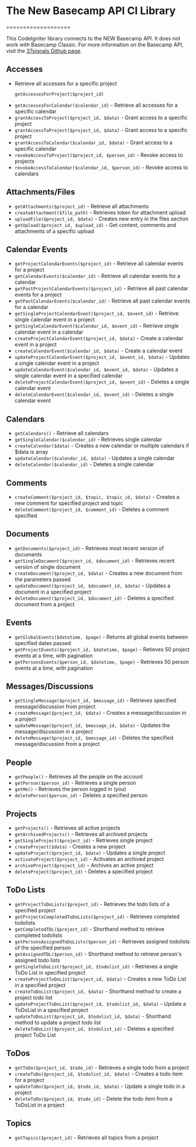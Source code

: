 # The New Basecamp API CI Library
===================

This CodeIgniter library connects to the NEW Basecamp API. It does not work with Basecamp Classic. For more information on the Basecamp API, visit the [37signals Github page](https://github.com/37signals/bcx-api).

Accesses
--------

- Retrieve all accesses for a specific project

	`getAccessesForProject($project_id)`

* `getAccessesForCalendar($calendar_id)` - Retrieve all accesses for a specific calendar
* `grantAccessToProject($project_id, $data)` - Grant access to a specific project
* `grantAccessToProject($project_id, $data)` - Grant access to a specific project
* `grantAccessToCalendar($calendar_id, $data)` - Grant access to a specific calendar
* `revokeAccessToProject($project_id, $person_id)` - Revoke access to projects
* `revokeAccessToCalendar($calendar_id, $person_id)` - Revoke access to calendars

Attachments/Files
-----------------

* `getAttachments($project_id)` - Retrieve all attachments
* `createAttachment($file_path)` - Retrieves token for attachment upload
* `uploadFile($project_id, $data)` - Creates new entry in the files section
* `getUpload($project_id, $upload_id)` - Get content, comments and attachments of a specific upload

Calendar Events
---------------

* `getProjectCalendarEvents($project_id)` - Retrieve all calendar events for a project
* `getCalendarEvents($calendar_id)` - Retrieve all calendar events for a calendar
* `getPastProjectCalendarEvents($project_id)` - Retrieve all past calendar events for a project
* `getPastCalendarEvents($calendar_id)` - Retrieve all past calendar events for a calendar
* `getSingleProjectCalendarEvent($project_id, $event_id)` - Retrieve single calendar event in a project
* `getSingleCalendarEvent($calendar_id, $event_id)` - Retrieve single calendar event in a calendar
* `createProjectCalendarEvent($project_id, $data)` - Create a calendar event in a project
* `createCalendarEvent($calendar_id, $data)` - Create a calendar event
* `updateProjectCalendarEvent($project_id, $event_id, $data)` - Updates a single calendar event in a project
* `updateCalendarEvent($calendar_id, $event_id, $data)` - Updates a single calendar event in a specified calendar
* `deleteProjectCalendarEvent($project_id, $event_id)` - Deletes a single calendar event
* `deleteCalendarEvent($calendar_id, $event_id)` - Deletes a single calendar event

Calendars
---------

* `getCalendars()` - Retrieve all calendars
* `getSingleCalendar($calendar_id)` - Retrieves single calendar
* `createCalendar($data)` - Creates a new calendar or multiple calendars if $data is array
* `updateCalendar($calendar_id, $data)` - Updates a single calendar
* `deleteCalendar($calendar_id)` - Deletes a single calendar

Comments
--------

* `createComment($project_id, $topic, $topic_id, $data)` - Creates a new comment for specified project and topic
* `deleteComment($project_id, $comment_id)` - Deletes a comment specified

Documents
---------

* `getDocuments($project_id)` - Retrieves most recent version of documents
* `getSingleDocument($project_id, $document_id)` - Retrieves recent version of single document
* `createDocument($project_id, $data)` - Creates a new document from the parameters passed
* `updateDocument($project_id, $document_id, $data)` - Updates a document in a specified project
* `deleteDocument($project_id, $document_id)` - Deletes a specified document from a project

Events
------

* `getGlobalEvents($datetime, $page)` - Returns all global events between specified dates passed
* `getProjectEvents($project_id, $datetime, $page)` - Retieves 50 project events at a time, with pagination
* `getPersonsEvents($person_id, $datetime, $page)` - Retrieves 50 person events at a time, with pagination

Messages/Discussions
--------------------

* `getSingleMessage($project_id, $message_id)` - Retrieves specified message/discussion from project
* `createMessage($project_id, $data)` - Creates a message/discussion in a project
* `updateMessage($project_id, $message_id, $data)` - Updates the message/discussion in a project
* `deleteMessage($project_id, $message_id)` - Deletes the specified message/discussion from a project

People
------

* `getPeople()` - Retrieves all the people on the account
* `getPerson($person_id)` - Retrieves a single person
* `getMe()` - Retrieves the person logged in (you)
* `deletePerson($person_id)` - Deletes a specified person

Projects
--------

* `getProjects()` - Retrieves all active projects
* `getArchivedProjects()` - Retrieves all archived projects
* `getSingleProject($project_id)` - Retrieves single project
* `createProject($data)` - Creates a new project
* `updateProject($project_id, $data)` - Updates a single project
* `activateProject($project_id)` - Activates an archived project
* `archiveProject($project_id)` - Archives an active project
* `deleteProject($project_id)` - Deletes a specified project

ToDo Lists
----------

* `getProjectToDoLists($project_id)` - Retrieves the todo lists of a specified project
* `getProjectsCompletedToDoLists($project_id)` - Retrieves completed todolists
* `getCompletedTDL($project_id)` - Shorthand method to retrieve completed todolists
* `getPersonsAssignedToDoLists($person_id)` - Retrieves assigned todolists of the specified person
* `getAssignedTDL($person_id)` - Shorthand method to retrieve person's assigned todo lists
* `getSingleToDoList($project_id, $todolist_id)` - Retrieves a single ToDo List in specified project
* `createProjectToDoList($project_id, $data)` - Creates a new ToDo List in a specified project
* `createToDoList($project_id, $data)` - Shorthand method to create a project todo list
* `updateProjectToDoList($project_id, $todolist_id, $data)` - Update a ToDoList in a specified project
* `updateToDoList($project_id, $todolist_id, $data)` - Shorthand method to update a project todo list
* `deleteToDoList($project_id, $todolist_id)` - Deletes a specified project ToDo List

ToDos
-----

* `getToDo($project_id, $todo_id)` - Retrieves a single todo from a project
* `createToDo($project_id, $todolist_id, $data)` - Creates a todo item for a project
* `updateToDo($project_id, $todo_id, $data)` - Update a single todo in a project
* `deleteToDo($project_id, $todo_id)` - Delete the todo item from a ToDoList in a project

Topics
------

* `getTopics($project_id)` - Retrieves all topics from a project
